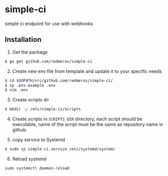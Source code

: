 # simple-ci
simple ci endpoint for use with webhooks

## Installation

1. Get the package
```bash
$ go get github.com/redmeros/simple-ci
```

2. Create new env file from template and update it to your specific needs
```bash
$ cd $GOPATH/src/github.com/redmeros/simple-ci/
$ cp .env.example .env
$ vim .env
```

3. Create scripts dir
```bash
$ mkdir -p /etc/simple-ci/scripts
```

4. Create scripts in `SCRIPTS_DIR` directory, each script should be executable, name of the script must be the same as repository name in github.

5. copy service to Systemd

```bash
$ sudo cp simple-ci.service /etc/systemd/system/
```

6. Reload systemd
```bash
sudo systemctl daemon-reload
```